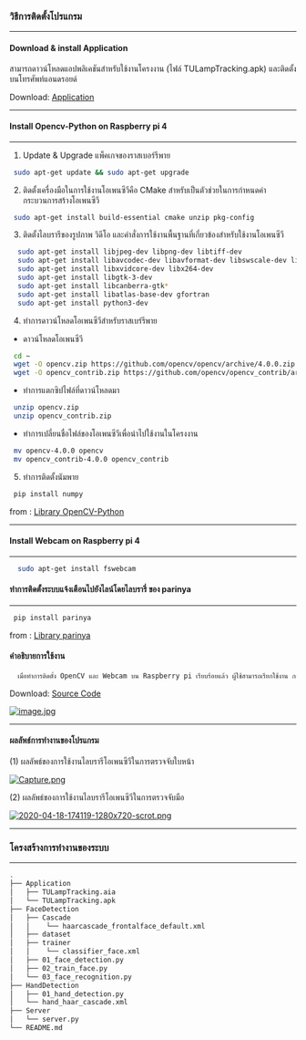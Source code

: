 
### วิธีการติดตั้งโปรแกรม
----------
#### Download & install Application
สามารถดาวน์โหลดแอปพลิเคชันสำหรับใช้งานโครงงาน (ไฟล์ TULampTracking.apk) และติดตั้งบนโทรศัพท์แอนดรอยด์

Download: [Application](https://github.com/Pachtery/62pkw01/tree/master/Application)

----------
#### Install Opencv-Python on Raspberry pi 4 
----------

1. Update & Upgrade แพ็คเกจของราสเบอร์รีพาย
 ```bash
  sudo apt-get update && sudo apt-get upgrade
 ```
2.	ติดตั้งเครื่องมือในการใช้งานโอเพนซีวีคือ CMake สำหรับเป็นตัวช่วยในการกำหนดค่ากระบวนการสร้างโอเพนซีวี
 ```bash
  sudo apt-get install build-essential cmake unzip pkg-config
 ```
3. ติดตั้งไลบรารีของรูปภาพ วิดีโอ และคำสั่งการใช้งานพื้นฐานที่เกี่ยวข้องสำหรับใช้งานโอเพนซีวี
```bash
  sudo apt-get install libjpeg-dev libpng-dev libtiff-dev
  sudo apt-get install libavcodec-dev libavformat-dev libswscale-dev libv4l-dev
  sudo apt-get install libxvidcore-dev libx264-dev
  sudo apt-get install libgtk-3-dev
  sudo apt-get install libcanberra-gtk*
  sudo apt-get install libatlas-base-dev gfortran
  sudo apt-get install python3-dev
 ```
4. ทำการดาวน์โหลดโอเพนซีวีสำหรับราสเบร์รีพาย
- ดาวน์โหลดโอเพนซีวี
 ```bash
  cd ~
  wget -O opencv.zip https://github.com/opencv/opencv/archive/4.0.0.zip
  wget -O opencv_contrib.zip https://github.com/opencv/opencv_contrib/archive/4.0.0.zip
 ```
- ทำการแตกซิปไฟล์ที่ดาวน์โหลดมา
 ```bash
  unzip opencv.zip
  unzip opencv_contrib.zip
 ```
- ทำการเปลี่ยนชื่อไฟล์ของโอเพนซีวีเพื่อนำไปใช้งานในโครงงาน
 ```bash
  mv opencv-4.0.0 opencv
  mv opencv_contrib-4.0.0 opencv_contrib
 ```
5. ทำการติดตั้งนัมพาย
 ```bash
  pip install numpy
 ```
 
 from : [Library OpenCV-Python](https://www.pyimagesearch.com/2018/09/26/install-opencv-4-on-your-raspberry-pi/)
 
----------
#### Install Webcam on Raspberry pi 4 
----------
```bash
  sudo apt-get install fswebcam
 ```
#### ทำการติดตั้งระบบแจ้งเตือนไปยังไลน์โดยไลบรารี่ ของ parinya 
----------
```bash
 pip install parinya
```
from : [Library parinya](https://pypi.org/project/parinya/)

#### คำอธิบายการใช้งาน
```bash
  เมื่อทำการติดตั้ง OpenCV และ Webcam บน Raspberry pi เรียบร้อยแล้ว ผู้ใช้สามารถเรียกใช้งาน การทำงานของกล้องเว็บแคมในการตรวจจับใบหน้าเพื่อสร้างระบบเตือนภัยอัตโนมัติและการทำงานของกล้องเว็บแคมในการตรวจจับมือเพื่อสร้างระบบควบคุมเครื่องใช้ไฟฟ้าอัตโนมัติ
 ```
 Download: [Source Code](https://github.com/Pachtery/62pkw01)
 
 
 [![image.jpg](https://i.postimg.cc/6QkNKmyP/image.jpg)](https://postimg.cc/kVvHFwNN)

----------

#### ผลลัพธ์การทำงานของโปรแกรม

(1) ผลลัพธ์ของการใช้งานไลบรารีโอเพนซีวีในการตรวจจับใบหน้า

[![Capture.png](https://i.postimg.cc/1z7MX7ZP/Capture.png)](https://postimg.cc/cKYf5mH5)

(2) ผลลัพธ์ของการใช้งานไลบรารีโอเพนซีวีในการตรวจจับมือ

[![2020-04-18-174119-1280x720-scrot.png](https://i.postimg.cc/3JQ1kDzy/2020-04-18-174119-1280x720-scrot.png)](https://postimg.cc/K4QBV4GF)

----------
### โครงสร้างการทำงานของระบบ
----------
```bash
.
├── Application
│   ├── TULampTracking.aia
│   └── TULampTracking.apk  
├── FaceDetection
│   ├── Cascade
│   │    └── haarcascade_frontalface_default.xml
│   ├── dataset
│   ├── trainer
│   │    └── classifier_face.xml
│   ├── 01_face_detection.py
│   ├── 02_train_face.py
│   └── 03_face_recognition.py
├── HandDetection
│   ├── 01_hand_detection.py
│   └── hand_haar_cascade.xml
├── Server
│   └── server.py
└── README.md  
 ```
